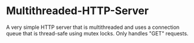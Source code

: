 # Multithreaded-HTTP-Server
A very simple HTTP server that is multithreaded and uses a connection queue that is thread-safe using mutex locks. Only handles "GET" requests.

